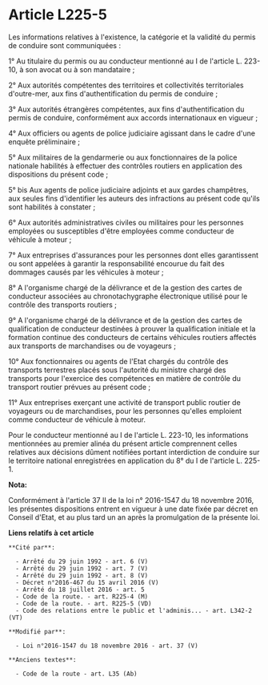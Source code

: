 # Article L225-5

Les informations relatives à l'existence, la catégorie et la validité du permis de conduire sont communiquées :

1° Au titulaire du permis ou au conducteur mentionné au I de l'article L. 223-10, à son avocat ou à son mandataire ;

2° Aux autorités compétentes des territoires et collectivités territoriales d'outre-mer, aux fins d'authentification du
permis de conduire ;

3° Aux autorités étrangères compétentes, aux fins d'authentification du permis de conduire, conformément aux accords
internationaux en vigueur ;

4° Aux officiers ou agents de police judiciaire agissant dans le cadre d'une enquête préliminaire ;

5° Aux militaires de la gendarmerie ou aux fonctionnaires de la police nationale habilités à effectuer des contrôles routiers
en application des dispositions du présent code ;

5° bis Aux agents de police judiciaire adjoints et aux gardes champêtres, aux seules fins d'identifier les auteurs des
infractions au présent code qu'ils sont habilités à constater ;

6° Aux autorités administratives civiles ou militaires pour les personnes employées ou susceptibles d'être employées comme
conducteur de véhicule à moteur ;

7° Aux entreprises d'assurances pour les personnes dont elles garantissent ou sont appelées à garantir la responsabilité
encourue du fait des dommages causés par les véhicules à moteur ;

8° A l'organisme chargé de la délivrance et de la gestion des cartes de conducteur associées au chronotachygraphe
électronique utilisé pour le contrôle des transports routiers ;

9° A l'organisme chargé de la délivrance et de la gestion des cartes de qualification de conducteur destinées à prouver la
qualification initiale et la formation continue des conducteurs de certains véhicules routiers affectés aux transports de
marchandises ou de voyageurs ;

10° Aux fonctionnaires ou agents de l'Etat chargés du contrôle des transports terrestres placés sous l'autorité du ministre
chargé des transports pour l'exercice des compétences en matière de contrôle du transport routier prévues au présent code ;

11° Aux entreprises exerçant une activité de transport public routier de voyageurs ou de marchandises, pour les personnes
qu'elles emploient comme conducteur de véhicule à moteur.

Pour le conducteur mentionné au I de l'article L. 223-10, les informations mentionnées au premier alinéa du présent article
comprennent celles relatives aux décisions dûment notifiées portant interdiction de conduire sur le territoire national
enregistrées en application du 8° du I de l'article L. 225-1.

**Nota:**

Conformément à l'article 37 II de la loi n° 2016-1547 du 18 novembre 2016, les présentes dispositions entrent en vigueur à
une date fixée par décret en Conseil d'Etat, et au plus tard un an après la promulgation de la présente loi.

**Liens relatifs à cet article**

	**Cité par**:

	  - Arrêté du 29 juin 1992 - art. 6 (V)
	  - Arrêté du 29 juin 1992 - art. 7 (V)
	  - Arrêté du 29 juin 1992 - art. 8 (V)
	  - Décret n°2016-467 du 15 avril 2016 (V)
	  - Arrêté du 18 juillet 2016 - art. 5
	  - Code de la route. - art. R225-4 (M)
	  - Code de la route. - art. R225-5 (VD)
	  - Code des relations entre le public et l'adminis... - art. L342-2 (VT)

	**Modifié par**:

	  - Loi n°2016-1547 du 18 novembre 2016 - art. 37 (V)

	**Anciens textes**:

	  - Code de la route - art. L35 (Ab)
